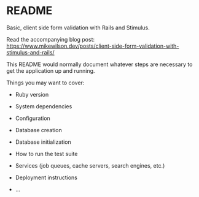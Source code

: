 # README

Basic, client side form validation with Rails and Stimulus.

Read the accompanying blog post: https://www.mikewilson.dev/posts/client-side-form-validation-with-stimulus-and-rails/

This README would normally document whatever steps are necessary to get the
application up and running.

Things you may want to cover:

* Ruby version

* System dependencies

* Configuration

* Database creation

* Database initialization

* How to run the test suite

* Services (job queues, cache servers, search engines, etc.)

* Deployment instructions

* ...
